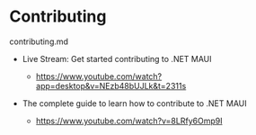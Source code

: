 # Contributing

contributing.md

*   Live Stream: Get started contributing to .NET MAUI

    *   https://www.youtube.com/watch?app=desktop&v=NEzb48bUJLk&t=2311s

*   The complete guide to learn how to contribute to .NET MAUI 

    *   https://www.youtube.com/watch?v=8LRfy6Omp9I


